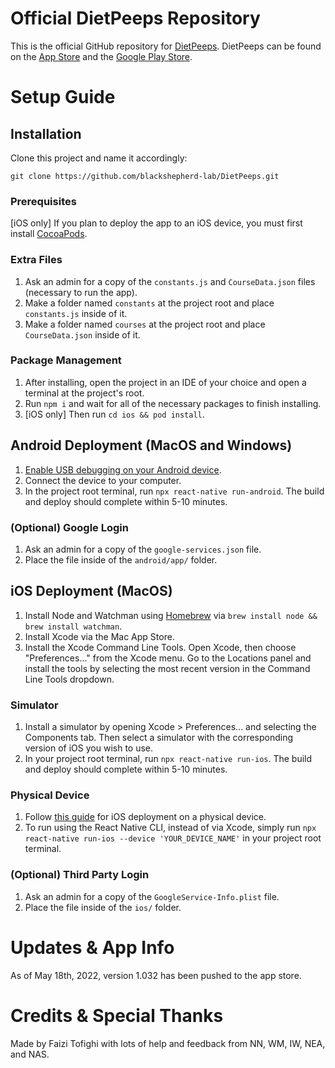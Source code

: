 # Official DietPeeps Repository

This is the official GitHub repository for [DietPeeps](https://dietpeeps.com/).
DietPeeps can be found on the [App Store](https://apps.apple.com/app/dietpeeps/id1611172999) and the [Google Play Store](https://play.google.com/store/apps/details?id=com.dietpeeps).

# Setup Guide

## Installation

Clone this project and name it accordingly:

``git clone https://github.com/blackshepherd-lab/DietPeeps.git``

### Prerequisites

[iOS only] If you plan to deploy the app to an iOS device, you must first install [CocoaPods](https://cocoapods.org/).

### Extra Files

1. Ask an admin for a copy of the ``constants.js`` and ``CourseData.json`` files (necessary to run the app).
2. Make a folder named ``constants`` at the project root and place ``constants.js`` inside of it.
3. Make a folder named ``courses`` at the project root and place ``CourseData.json`` inside of it.

### Package Management

1. After installing, open the project in an IDE of your choice and open a terminal at the project's root.
2. Run ``npm i`` and wait for all of the necessary packages to finish installing.
3. [iOS only] Then run ``cd ios && pod install``.

## Android Deployment (MacOS and Windows)

1. [Enable USB debugging on your Android device](https://www.microfocus.com/documentation/silk-test/210/en/silktestworkbench-help-en/GUID-BE1EA2BA-EFF2-4B2D-8F09-4BEE0947DFB2.html).
2. Connect the device to your computer. 
3. In the project root terminal, run ``npx react-native run-android``. The build and deploy should complete within 5-10 minutes.

### (Optional) Google Login

1. Ask an admin for a copy of the ``google-services.json`` file.
2. Place the file inside of the ``android/app/`` folder.

## iOS Deployment (MacOS)

1. Install Node and Watchman using [Homebrew](https://brew.sh/) via ``brew install node && brew install watchman``.
2. Install Xcode via the Mac App Store.
3. Install the Xcode Command Line Tools. Open Xcode, then choose "Preferences..." from the Xcode menu. Go to the Locations panel and install the tools by selecting the most recent version in the Command Line Tools dropdown.

### Simulator

1. Install a simulator by opening Xcode > Preferences... and selecting the Components tab. Then select a simulator with the corresponding version of iOS you wish to use.
2. In your project root terminal, run ``npx react-native run-ios``. The build and deploy should complete within 5-10 minutes.

### Physical Device

1. Follow [this guide](https://reactnative.dev/docs/running-on-device) for iOS deployment on a physical device.
2. To run using the React Native CLI, instead of via Xcode, simply run ``npx react-native run-ios --device 'YOUR_DEVICE_NAME'`` in your project root terminal.

### (Optional) Third Party Login

1. Ask an admin for a copy of the ``GoogleService-Info.plist`` file.
2. Place the file inside of the ``ios/`` folder.

# Updates & App Info

As of May 18th, 2022, version 1.032 has been pushed to the app store.

# Credits & Special Thanks

Made by Faizi Tofighi with lots of help and feedback from NN, WM, IW, NEA, and NAS.